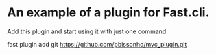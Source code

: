 # An example of a plugin for Fast.cli.

Add this plugin and start using it with just one command.

fast plugin add git https://github.com/pbissonho/mvc_plugin.git
